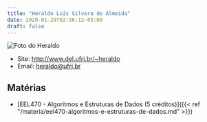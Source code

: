 ```yaml
---
title: "Heraldo Luís Silvera de Almeida"
date: 2020-01-29T02:56:12-03:00
draft: false
---
```


![Foto do Heraldo](http://www.del.ufrj.br/~heraldo/index_foto.jpg)

- Site: http://www.del.ufrj.br/~heraldo
- Email: [heraldo@ufrj.br](mailto:heraldo@ufrj.br)

## Matérias

- [EEL470 - Algoritmos e Estruturas de Dados (5 créditos)]({{< ref "/materia/eel470-algoritmos-e-estruturas-de-dados.md" >}})

